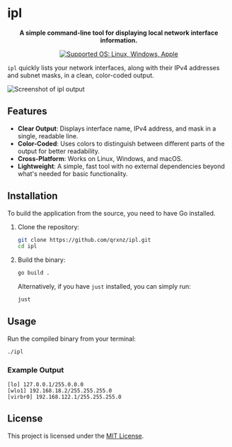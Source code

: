 # ipl

<p align="center">
  <strong>A simple command-line tool for displaying local network interface information.</strong>
</p>

<p align="center">
  <a href="https://go-skill-icons.vercel.app/">
    <img src="https://go-skill-icons.vercel.app/api/icons?i=linux,windows,apple" alt="Supported OS: Linux, Windows, Apple" />
  </a>
</p>

`ipl` quickly lists your network interfaces, along with their IPv4 addresses and subnet masks, in a clean, color-coded output.

![Screenshot of ipl output](https://github.com/user-attachments/assets/9fb46390-2187-4305-8446-8237fca8ed61) <!-- Placeholder - you might want to replace this with an actual screenshot -->

## Features

-   **Clear Output**: Displays interface name, IPv4 address, and mask in a single, readable line.
-   **Color-Coded**: Uses colors to distinguish between different parts of the output for better readability.
-   **Cross-Platform**: Works on Linux, Windows, and macOS.
-   **Lightweight**: A simple, fast tool with no external dependencies beyond what's needed for basic functionality.

## Installation

To build the application from the source, you need to have Go installed.

1.  Clone the repository:
    ```sh
    git clone https://github.com/qrxnz/ipl.git
    cd ipl
    ```

2.  Build the binary:
    ```sh
    go build .
    ```

    Alternatively, if you have `just` installed, you can simply run:
    ```sh
    just
    ```

## Usage

Run the compiled binary from your terminal:

```sh
./ipl
```

### Example Output

```
[lo] 127.0.0.1/255.0.0.0
[wlo1] 192.168.18.2/255.255.255.0
[virbr0] 192.168.122.1/255.255.255.0
```

## License

This project is licensed under the [MIT License](LICENSE).
